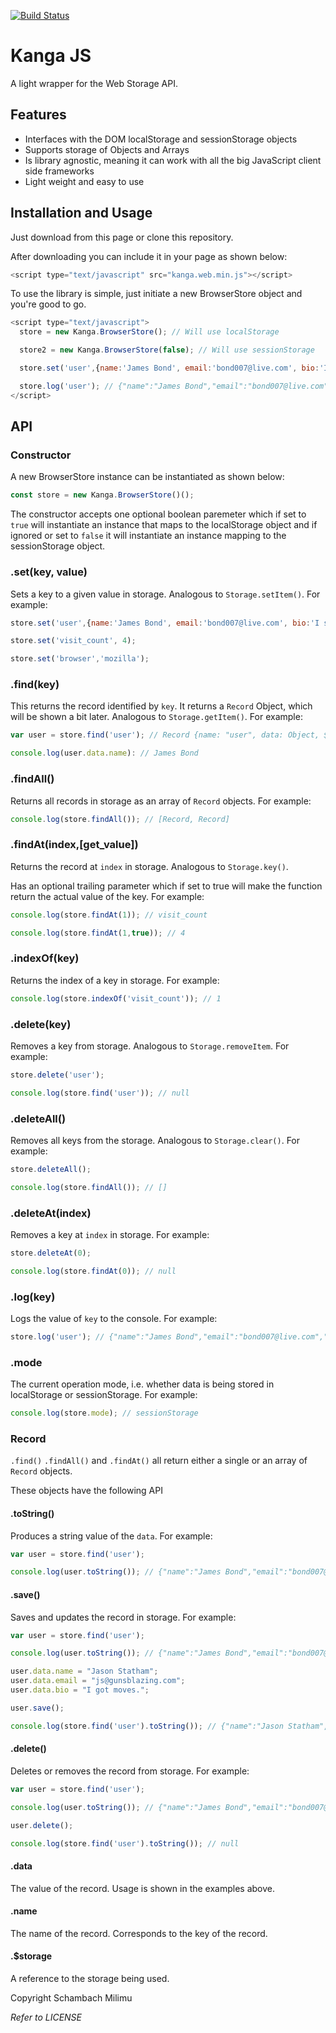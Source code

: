 [![Build Status](https://travis-ci.com/msschambach/kangajs.svg?branch=master)](https://travis-ci.com/msschambach/kangajs)

Kanga JS
======

A light wrapper for the Web Storage API.

## Features

* Interfaces with the DOM localStorage and sessionStorage objects
* Supports storage of Objects and Arrays
* Is library agnostic, meaning it can work with all the big JavaScript client side frameworks
* Light weight and easy to use

## Installation and Usage

Just download from this page or clone this repository.

After downloading you can include it in your page as shown below:

```js
<script type="text/javascript" src="kanga.web.min.js"></script>
```

To use the library is simple, just initiate a new BrowserStore object and you're good to go.

```js
<script type="text/javascript">
  store = new Kanga.BrowserStore(); // Will use localStorage

  store2 = new Kanga.BrowserStore(false); // Will use sessionStorage

  store.set('user',{name:'James Bond', email:'bond007@live.com', bio:'I spy for a living.'});

  store.log('user'); // {"name":"James Bond","email":"bond007@live.com","bio":"I spy for a living."}
</script>
```

## API

### Constructor

A new BrowserStore instance can be instantiated as shown below:

```js
const store = new Kanga.BrowserStore()();
```

The constructor accepts one optional boolean paremeter which if set to ```true```
will instantiate an instance that maps to the localStorage object and if ignored
or set to ```false``` it will instantiate an instance mapping to the sessionStorage
object.

### .set(key, value)

Sets a key to a given value in storage. Analogous to ```Storage.setItem()```.
For example:

```js
store.set('user',{name:'James Bond', email:'bond007@live.com', bio:'I spy for a living.'});

store.set('visit_count', 4);

store.set('browser','mozilla');
```

### .find(key)

This returns the record identified by ```key```. It returns a ```Record``` Object, which
will be shown a bit later. Analogous to ```Storage.getItem()```. For example:

```js
var user = store.find('user'); // Record {name: "user", data: Object, $storage: Storage, toString: function, save: function…}

console.log(user.data.name): // James Bond
```

### .findAll()

Returns all records in storage as an array of ```Record``` objects. For example:

```js
console.log(store.findAll()); // [Record, Record]
```

### .findAt(index,[get_value])

Returns the record at ```index``` in storage. Analogous to ```Storage.key()```.

Has an optional trailing parameter which if set to true will make the function return
the actual value of the key.
For example:

```js
console.log(store.findAt(1)); // visit_count

console.log(store.findAt(1,true)); // 4
```

### .indexOf(key)

Returns the index of a key in storage. For example:

```js
console.log(store.indexOf('visit_count')); // 1
```

### .delete(key)

Removes a key from storage. Analogous to ```Storage.removeItem```. For example:

```js
store.delete('user');

console.log(store.find('user')); // null
```

### .deleteAll()

Removes all keys from the storage. Analogous to ```Storage.clear()```. For example:

```js
store.deleteAll();

console.log(store.findAll()); // []
```

### .deleteAt(index)

Removes a key at ```index``` in storage. For example:

```js
store.deleteAt(0);

console.log(store.findAt(0)); // null
```

### .log(key)

Logs the value of ```key``` to the console. For example:

```js
store.log('user'); // {"name":"James Bond","email":"bond007@live.com","bio":"I spy for a living."}
```

### .mode

The current operation mode, i.e. whether data is being stored in localStorage or sessionStorage. For example:

```js
console.log(store.mode); // sessionStorage
```


### Record

```.find()``` ```.findAll()``` and ```.findAt()``` all return either a single or an array of ```Record``` objects.

These objects have the following API

#### .toString()

Produces a string value of the ```data```. For example:

```js
var user = store.find('user');

console.log(user.toString()); // {"name":"James Bond","email":"bond007@live.com","bio":"I spy for a living."}
```

#### .save()

Saves and updates the record in storage. For example:

```js
var user = store.find('user');

console.log(user.toString()); // {"name":"James Bond","email":"bond007@live.com","bio":"I spy for a living."}

user.data.name = "Jason Statham";
user.data.email = "js@gunsblazing.com";
user.data.bio = "I got moves.";

user.save();

console.log(store.find('user').toString()); // {"name":"Jason Statham","email":"s@gunsblazing.com","bio":"I got moves."}

```

#### .delete()

Deletes or removes the record from storage. For example:

```js
var user = store.find('user');

console.log(user.toString()); // {"name":"James Bond","email":"bond007@live.com","bio":"I spy for a living."}

user.delete();

console.log(store.find('user').toString()); // null

```

#### .data

The value of the record. Usage is shown in the examples above.

#### .name

The name of the record. Corresponds to the key of the record.

#### .$storage

A reference to the storage being used.

Copyright Schambach Milimu

_Refer to LICENSE_